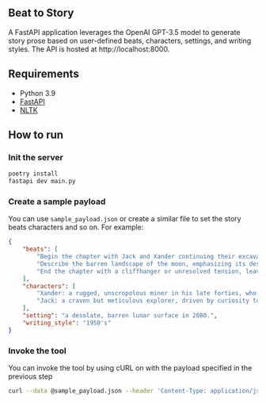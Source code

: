 ## Beat to Story

A FastAPI application leverages the OpenAI GPT-3.5 model to generate story prose based on 
user-defined beats, characters, settings, and writing styles. The API is hosted at 
http://localhost:8000.

## Requirements

- Python 3.9
- [FastAPI](https://fastapi.tiangolo.com/)
- [NLTK](https://www.nltk.org/)

## How to run

### Init the server

```bash
poetry install
fastapi dev main.py
```

### Create a sample payload

You can use `sample_payload.json` or create a similar file to set the story beats characters and so 
on. For example:

```json
{
    "beats": [
        "Begin the chapter with Jack and Xander continuing their excavation on the lunar surface, creating a sense of tension and anticipation.",
        "Describe the barren landscape of the moon, emphasizing its desolation and the isolation felt by Jack and Xander.",
        "End the chapter with a cliffhanger or unresolved tension, leaving the reader eager to continue reading and discover what happens next."
    ],
    "characters": [
        "Xander: a rugged, unscropolous miner in his late forties, who wants to be retire soon and return Earth",
        "Jack: a craven but meticulous explorer, driven by curiosity to unlock the mysteries of the cosmos",
    ],
    "setting": "a desolate, barren lunar surface in 2080.",
    "writing_style": "1950's"
}
```

### Invoke the tool

You can invoke the tool by using cURL on with the payload specified in the previous step

```bash
curl --data @sample_payload.json --header 'Content-Type: application/json' -X POST http://localhost:8000/
```

